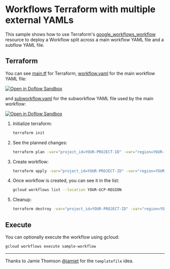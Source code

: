 # Workflows Terraform with multiple external YAMLs

This sample shows how to use Terraform's [google_workflows_workflow](https://registry.terraform.io/providers/hashicorp/google/latest/docs/resources/workflows_workflow)
resource to deploy a Workflow split across a main workflow YAML file and a
subflow YAML file.

## Terraform

You can see [main.tf](main.tf) for Terraform,
[workflow.yaml](workflow.yaml) for the main workflow YAML file:

[![Open in Doflow Sandbox](https://img.shields.io/badge/Open_in-Doflow_Sandbox-9747FF)](https://sandbox.doflow.io/https://github.com/GoogleCloudPlatform/workflows-demos/blob/master/terraform/import-multiple-yamls/workflow.yaml)

and [subworkflow.yaml](subworkflow.yaml) for the subworkflow YAML file used by the main workflow:

[![Open in Doflow Sandbox](https://img.shields.io/badge/Open_in-Doflow_Sandbox-9747FF)](https://sandbox.doflow.io/https://github.com/GoogleCloudPlatform/workflows-demos/blob/master/terraform/import-multiple-yamls/subworkflow.yaml)


1. Initialize terraform:

    ```sh
    terraform init
    ```

1. See the planned changes:

    ```sh
    terraform plan -var="project_id=YOUR-PROJECT-ID" -var="region=YOUR-GCP-REGION"
    ```

1. Create workflow:

    ```sh
    terraform apply -var="project_id=YOUR-PROJECT-ID" -var="region=YOUR-GCP-REGION"
    ```

1. Once workflow is created, you can see it in the list:

    ```sh
    gcloud workflows list --location YOUR-GCP-REGION
    ```

1. Cleanup:

    ```sh
    terraform destroy -var="project_id=YOUR-PROJECT-ID" -var="region=YOUR-GCP-REGION"
    ```

## Execute

You can optionally execute the workflow using gcloud:

```sh
gcloud workflows execute sample-workflow
```

---

Thanks to Jamie Thomson [@jamiet](https://twitter.com/jamiet) for the `templatefile` idea.
